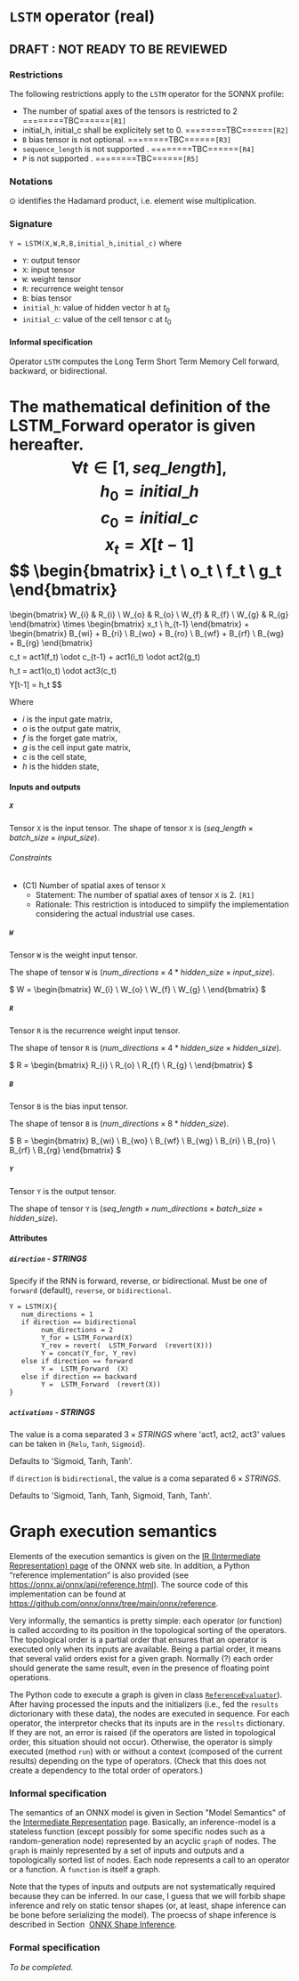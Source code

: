 
# `LSTM` operator (real)

## DRAFT : NOT READY TO BE REVIEWED

### Restrictions
The following restrictions apply to the `LSTM` operator for the SONNX profile:
- The number of spatial axes of the tensors is restricted to 2 ========TBC======`[R1]`
- initial_h, initial_c shall be explicitely set to 0. ========TBC======`[R2]`
- `B` bias tensor is not optional. ========TBC======`[R3]`
- `sequence_length` is not supported . ========TBC======`[R4]`
- `P` is not supported . ========TBC======`[R5]`

### Notations
$\odot$ identifies the Hadamard product, i.e. element wise multiplication.

### Signature
`Y = LSTM(X,W,R,B,initial_h,initial_c)`
where
- `Y`: output tensor
- `X`: input tensor
- `W`: weight tensor
- `R`: recurrence weight tensor  
- `B`: bias tensor
- `initial_h`: value of hidden vector h at $t_0$
- `initial_c`: value of the cell tensor c at $t_0$

#### Informal specification

Operator `LSTM` computes the Long Term Short Term Memory Cell forward, backward, or bidirectional.

The mathematical definition of the LSTM_Forward operator is given hereafter.
$$
\forall t \in [1, seq\_length],
$$
$$
h_0 = initial\_h
$$
$$
c_0 = initial\_c
$$
$$
x_t = X[t-1]
$$
$$
\begin{bmatrix}
i_t \\
o_t \\
f_t \\
g_t 
\end{bmatrix}
=
\begin{bmatrix}
W_{i} & R_{i} \\
W_{o} & R_{o} \\
W_{f} & R_{f} \\
W_{g} & R_{g}
\end{bmatrix}
\times
\begin{bmatrix}
x_t \\
h_{t-1}
\end{bmatrix}
+
\begin{bmatrix}
B_{wi} + B_{ri} \\
B_{wo} + B_{ro} \\
B_{wf} + B_{rf} \\
B_{wg} + B_{rg}
\end{bmatrix}
$$
$$
c_t = act1(f_t) \odot c_{t-1} + act1(i_t) \odot act2(g_t)
$$
$$
h_t = act1(o_t) \odot act3(c_t)
$$
$$
Y[t-1] = h_t
$$

Where
- $i$ is the input gate matrix,
- $o$ is the output gate matrix,
- $f$ is the forget gate matrix,
- $g$ is the cell input gate matrix,
- $c$ is the cell state,
- $h$ is the hidden state,

#### Inputs and outputs

##### `X`

Tensor `X` is the input tensor.
The shape of tensor `X` is $(seq\_length \times batch\_size \times input\_size)$.

###### Constraints

- (C1) Number of spatial axes of tensor `X`
    - Statement: The number of spatial axes of tensor `X` is 2. `[R1]`
    - Rationale: This restriction is intoduced to simplify the implementation considering the actual industrial use cases.

##### `W`

Tensor `W` is the weight input tensor.

The shape of tensor `W` is $(num\_directions \times 4*hidden\_size \times input\_size)$.

$ 
W = 
\begin{bmatrix}
W_{i} \\
W_{o} \\
W_{f} \\ 
W_{g} \\
\end{bmatrix}
$

##### `R`

Tensor `R` is the recurrence weight input tensor.

The shape of tensor `R` is $(num\_directions \times 4*hidden\_size \times hidden\_size)$.

$ 
R = 
\begin{bmatrix}
R_{i} \\
R_{o} \\
R_{f} \\ 
R_{g} \\
\end{bmatrix}
$

##### `B`

Tensor `B` is the bias input tensor.

The shape of tensor `B` is $(num\_directions \times 8*hidden\_size)$.

$
B =
\begin{bmatrix}
B_{wi} \\
B_{wo} \\
B_{wf} \\ 
B_{wg} \\
B_{ri} \\
B_{ro} \\
B_{rf} \\
B_{rg}
\end{bmatrix}
$

##### `Y`

Tensor `Y` is the output tensor.

The shape of tensor `Y` is $(seq\_length \times num\_directions \times batch\_size \times hidden\_size)$.

#### Attributes

##### `direction` - STRINGS

Specify if the RNN is forward, reverse, or bidirectional. Must be one of `forward` (default), `reverse`, or `bidirectional`.
```
Y = LSTM(X){
   num_directions = 1
   if direction == bidirectional
        num_directions = 2
        Y_for = LSTM_Forward(X)
        Y_rev = revert(  LSTM_Forward  (revert(X)))
        Y = concat(Y_for, Y_rev)
   else if direction == forward
        Y =  LSTM_Forward  (X)
   else if direction == backward
        Y =  LSTM_Forward  (revert(X))
}
```


##### `activations` - STRINGS

The value is a coma separated $3 \times STRINGS$ where 'act1, act2, act3' values can be taken in {`Relu`, `Tanh`, `Sigmoid`}.

Defaults to 'Sigmoid, Tanh, Tanh'.

if `direction` is `bidirectional`, the value is a coma separated $6 \times STRINGS$.

Defaults to 'Sigmoid, Tanh, Tanh, Sigmoid, Tanh, Tanh'.

# Graph execution semantics

<div class="note">

Elements of the execution semantics is given on the [IR (Intermediate
Representation) page](https://onnx.ai/onnx/repo-docs/IR.html) of the
ONNX web site. In addition, a Python “reference implementation” is also
provided (see <https://onnx.ai/onnx/api/reference.html>). The source
code of this implementation can be found at
<https://github.com/onnx/onnx/tree/main/onnx/reference>.

Very informally, the semantics is pretty simple: each operator (or
function) is called according to its position in the topological sorting
of the operators. The topological order is a partial order that ensures
that an operator is executed only when its inputs are available. Being a
partial order, it means that several valid orders exist for a given
graph. Normally (?) each order should generate the same result, even in
the presence of floating point operations.

The Python code to execute a graph is given in class
[`ReferenceEvaluator`](https://github.com/onnx/onnx/blob/main/onnx/reference/reference_evaluator.py)).
After having processed the inputs and the initializers (i.e., fed the
`results` dictorionary with these data), the nodes are executed in
sequence. For each operator, the interpretor checks that its inputs are
in the `results` dictionary. If they are not, an error is raised (if the
operators are listed in topological order, this situation should not
occur). Otherwise, the operator is simply executed (method `run`) with
or without a context (composed of the current results) depending on the
type of operators. (Check that this does not create a dependency to the
total order of operators.)

</div>

### Informal specification

<div class="note">

The semantics of an ONNX model is given in Section "Model Semantics" of
the [Intermediate
Representation](https://github.com/onnx/onnx/blob/main/docs/IR.md) page.
Basically, an inference-model is a stateless function (except possibly
for some specific nodes such as a random-generation node) represented by
an acyclic `graph` of nodes. The `graph` is mainly represented by a set
of inputs and outputs and a topologically sorted list of nodes. Each
node represents a call to an operator or a function. A `function` is
itself a graph.

Note that the types of inputs and outputs are not systematically
required because they can be inferred. In our case, I guess that we will
forbib shape inference and rely on static tensor shapes (or, at least,
shape inference can be bone before serializing the model). The proecss
of shape inference is described in Section  [ONNX Shape
Inference](https://onnx.ai/onnx/repo-docs/ShapeInference.html).

</div>

### Formal specification

*To be completed.*

[^3]: See [Why3 documentation](https://www(W)hy3.org/)

[^4]: See [Frama-C
    documentation](https://www.frama-c.com/html/documentation.html)
